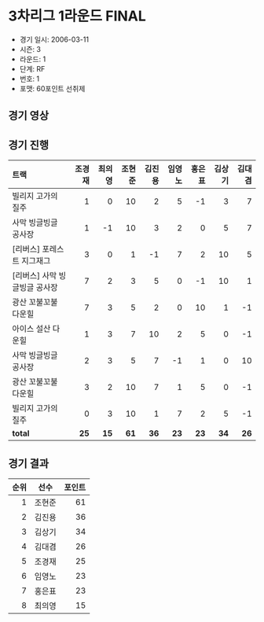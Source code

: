 # 3차리그 1라운드 FINAL

- 경기 일시: 2006-03-11
- 시즌: 3
- 라운드: 1
- 단계: RF
- 번호: 1
- 포맷: 60포인트 선취제





## 경기 영상
## 경기 진행

| 트랙 | 조경재 | 최의영 | 조현준 | 김진용 | 임영노 | 홍은표 | 김상기 | 김대겸 |
|:---|---:|---:|---:|---:|---:|---:|---:|---:|
| 빌리지 고가의 질주 | 1 | 0 | 10 | 2 | 5 | -1 | 3 | 7 |
| 사막 빙글빙글 공사장 | 1 | -1 | 10 | 3 | 2 | 0 | 5 | 7 |
| [리버스] 포레스트 지그재그 | 3 | 0 | 1 | -1 | 7 | 2 | 10 | 5 |
| [리버스] 사막 빙글빙글 공사장 | 7 | 2 | 3 | 5 | 0 | -1 | 10 | 1 |
| 광산 꼬불꼬불 다운힐 | 7 | 3 | 5 | 2 | 0 | 10 | 1 | -1 |
| 아이스 설산 다운힐 | 1 | 3 | 7 | 10 | 2 | 5 | 0 | -1 |
| 사막 빙글빙글 공사장 | 2 | 3 | 5 | 7 | -1 | 1 | 0 | 10 |
| 광산 꼬불꼬불 다운힐 | 3 | 2 | 10 | 7 | 1 | 5 | 0 | -1 |
| 빌리지 고가의 질주 | 0 | 3 | 10 | 1 | 7 | 2 | 5 | -1 |
| __total__ | __25__ | __15__ | __61__ | __36__ | __23__ | __23__ | __34__ | __26__ |




## 경기 결과

| 순위 | 선수 | 포인트 |
|---:|:---:|---:|
| 1 | 조현준 | 61 |
| 2 | 김진용 | 36 |
| 3 | 김상기 | 34 |
| 4 | 김대겸 | 26 |
| 5 | 조경재 | 25 |
| 6 | 임영노 | 23 |
| 7 | 홍은표 | 23 |
| 8 | 최의영 | 15 |

